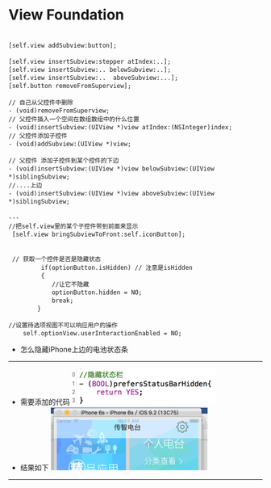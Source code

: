 # View Foundation

````objc

[self.view addSubview:button];

[self.view insertSubview:stepper atIndex:..];
[self.view insertSubview:.. belowSubview:..];
[self.view insertSubview:..  aboveSubview:...];
[self.button removeFromSuperview];

// 自己从父控件中删除
- (void)removeFromSuperview;
// 父控件插入一个空间在数组数组中的什么位置
- (void)insertSubview:(UIView *)view atIndex:(NSInteger)index;
// 父控件添加子控件
- (void)addSubview:(UIView *)view;

// 父控件 添加子控件到某个控件的下边
- (void)insertSubview:(UIView *)view belowSubview:(UIView *)siblingSubview;
//....上边
- (void)insertSubview:(UIView *)view aboveSubview:(UIView *)siblingSubview;

---
//把self.view里的某个子控件带到前面来显示
 [self.view bringSubviewToFront:self.iconButton];


 // 获取一个控件是否是隐藏状态
         if(optionButton.isHidden) // 注意是isHidden
         {
            //让它不隐藏
            optionButton.hidden = NO;
            break;
        }

//设置待选项视图不可以响应用户的操作
    self.optionView.userInteractionEnabled = NO;

````


- 怎么隐藏iPhone上边的电池状态条

---
- 需要添加的代码
![](../LibrarypPictures/Snip20160517_2.png)
- 结果如下
![](../LibrarypPictures/Snip20160517_3.png)
---






